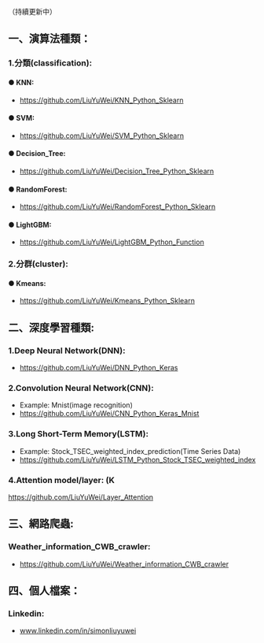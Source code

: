 （持續更新中）

## 一、演算法種類：

### 1.分類(classification):
#### ● KNN:
- https://github.com/LiuYuWei/KNN_Python_Sklearn

#### ● SVM:
- https://github.com/LiuYuWei/SVM_Python_Sklearn

#### ● Decision_Tree:
- https://github.com/LiuYuWei/Decision_Tree_Python_Sklearn

#### ● RandomForest:
- https://github.com/LiuYuWei/RandomForest_Python_Sklearn

#### ● LightGBM:
- https://github.com/LiuYuWei/LightGBM_Python_Function

### 2.分群(cluster):
#### ● Kmeans:
- https://github.com/LiuYuWei/Kmeans_Python_Sklearn

## 二、深度學習種類:
### 1.Deep Neural Network(DNN):
- https://github.com/LiuYuWei/DNN_Python_Keras

### 2.Convolution Neural Network(CNN):
- Example: Mnist(image recognition)
- https://github.com/LiuYuWei/CNN_Python_Keras_Mnist

### 3.Long Short-Term Memory(LSTM):
- Example: Stock_TSEC_weighted_index_prediction(Time Series Data)
- https://github.com/LiuYuWei/LSTM_Python_Stock_TSEC_weighted_index

### 4.Attention model/layer: (K
https://github.com/LiuYuWei/Layer_Attention

## 三、網路爬蟲:
### Weather_information_CWB_crawler:
- https://github.com/LiuYuWei/Weather_information_CWB_crawler

## 四、個人檔案：
### Linkedin: 
- www.linkedin.com/in/simonliuyuwei
